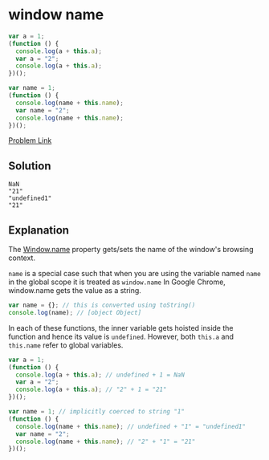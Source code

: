 # window name

```js
var a = 1;
(function () {
  console.log(a + this.a);
  var a = "2";
  console.log(a + this.a);
})();

var name = 1;
(function () {
  console.log(name + this.name);
  var name = "2";
  console.log(name + this.name);
})();
```

[Problem Link](https://bigfrontend.dev/quiz/window-name)

## Solution

```
NaN
"21"
"undefined1"
"21"
```

## Explanation

The [Window.name](https://developer.mozilla.org/en-US/docs/Web/API/Window/name) property gets/sets the name of the window's browsing context.

`name` is a special case such that when you are using the variable named `name` in the global scope it is treated as `window.name` In Google Chrome, window.name gets the value as a string.

```js
var name = {}; // this is converted using toString()
console.log(name); // [object Object]
```

In each of these functions, the inner variable gets hoisted inside the function and hence its value is `undefined`. However, both `this.a` and `this.name` refer to global variables.

```js
var a = 1;
(function () {
  console.log(a + this.a); // undefined + 1 = NaN
  var a = "2";
  console.log(a + this.a); // "2" + 1 = "21"
})();

var name = 1; // implicitly coerced to string "1"
(function () {
  console.log(name + this.name); // undefined + "1" = "undefined1"
  var name = "2";
  console.log(name + this.name); // "2" + "1" = "21"
})();
```
